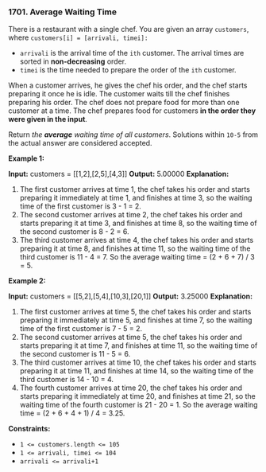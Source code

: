 ### 1701\. Average Waiting Time

There is a restaurant with a single chef. You are given an array `customers`, where `customers[i] = [arrivali, timei]:`

*   `arrivali` is the arrival time of the `ith` customer. The arrival times are sorted in **non-decreasing** order.
*   `timei` is the time needed to prepare the order of the `ith` customer.

When a customer arrives, he gives the chef his order, and the chef starts preparing it once he is idle. The customer waits till the chef finishes preparing his order. The chef does not prepare food for more than one customer at a time. The chef prepares food for customers **in the order they were given in the input**.

Return _the **average** waiting time of all customers_. Solutions within `10-5` from the actual answer are considered accepted.

**Example 1:**

**Input:** customers = \[\[1,2\],\[2,5\],\[4,3\]\]
**Output:** 5.00000
**Explanation:**
1) The first customer arrives at time 1, the chef takes his order and starts preparing it immediately at time 1, and finishes at time 3, so the waiting time of the first customer is 3 - 1 = 2.
2) The second customer arrives at time 2, the chef takes his order and starts preparing it at time 3, and finishes at time 8, so the waiting time of the second customer is 8 - 2 = 6.
3) The third customer arrives at time 4, the chef takes his order and starts preparing it at time 8, and finishes at time 11, so the waiting time of the third customer is 11 - 4 = 7.
So the average waiting time = (2 + 6 + 7) / 3 = 5.

**Example 2:**

**Input:** customers = \[\[5,2\],\[5,4\],\[10,3\],\[20,1\]\]
**Output:** 3.25000
**Explanation:**
1) The first customer arrives at time 5, the chef takes his order and starts preparing it immediately at time 5, and finishes at time 7, so the waiting time of the first customer is 7 - 5 = 2.
2) The second customer arrives at time 5, the chef takes his order and starts preparing it at time 7, and finishes at time 11, so the waiting time of the second customer is 11 - 5 = 6.
3) The third customer arrives at time 10, the chef takes his order and starts preparing it at time 11, and finishes at time 14, so the waiting time of the third customer is 14 - 10 = 4.
4) The fourth customer arrives at time 20, the chef takes his order and starts preparing it immediately at time 20, and finishes at time 21, so the waiting time of the fourth customer is 21 - 20 = 1.
So the average waiting time = (2 + 6 + 4 + 1) / 4 = 3.25.

**Constraints:**

*   `1 <= customers.length <= 105`
*   `1 <= arrivali, timei <= 104`
*   `arrivali <= arrivali+1`
